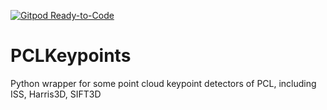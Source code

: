 [![Gitpod Ready-to-Code](https://img.shields.io/badge/Gitpod-Ready--to--Code-blue?logo=gitpod)](https://gitpod.io/#https://github.com/lijx10/PCLKeypoints) 

# PCLKeypoints
Python wrapper for some point cloud keypoint detectors of PCL, including ISS, Harris3D, SIFT3D
